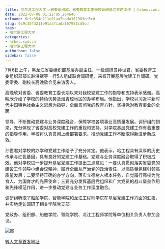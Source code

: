 ```yaml
---
title: 哈尔滨工程大学->省委组织部、省委教育工委来校调研基层党建工作 | hrbeu.com.cn
date: 2022-07-08 01:22:05.264646
urlname: 6c9c354d211e91aa7cada167983cd5cd
slug: 6c9c354d211e91aa7cada167983cd5cd
tags: 
- 哈尔滨工程大学
categories:
- hrbeu.com.cn
- 哈尔滨工程大学
authorbox: false
sidebar: false
---
```

7月6日上午，黑龙江省委组织部基层办副主任、一级调研员孙世君，省委教育工委组织部部长赵洪斌等一行5人组成联合调研组，来校开展基层党建工作调研。党委常委、副校长高晚欣会见来访客人。

高晚欣对省委、省委教育工委长期以来对我校党建工作的指导和支持表示感谢。高晚欣介绍了学校的特色优势及烟青琼地区的办学布局。他指出，学校以习近平新时代中国特色社会主义思想为指导，全面贯彻党的教育方针，坚持党对教育事业的全面
<!--more-->
领导，不断推动党建与业务深度融合，保障学校各项事业高质量发展。调研组的到来，充分体现了省委对高校党建工作的重视和支持，对学院基层党建工作有着重要的指导作用，学校将认真贯彻上级部署要求，推动党建工作不断取得新进步新成效。

孙世君对学校的办学和党建工作给予了充分肯定。他表示，哈工程具有深厚的历史传承与红色基因，具有良好的党建工作基础，党建与业务深度融合取得了积极成效。他对学校进一步提升基层党建工作提出三点意见：一要认真贯彻落实省委党的建设工作领导小组会议精神，履行全面从严治党的政治责任，以高质量党建引领高质量发展；二要坚持正确的办学方向，落实立德树人根本任务，自觉履行高校为党育人、为国育才的光荣使命；三要充分发挥基层党组织和广大党员的战斗堡垒作用和先锋模范作用，进一步推动党建与业务工作深度融合。

调研组听取了船舶学院、智能学院和龙江工程师学院在基层党建工作方面的汇报，并实地走访调研了相关学院党支部。

党政办、组织部、船舶学院、智能学院、龙江工程师学院等单位相关负责人参加会议。

![图](http://gongxue.cn/__local/7/CA/20/8D5223B6DF4146FD1FCFD959043_1189CE8F_1511D.jpg)

[转入文章首发地址](http://gongxue.cn/info/1141/72314.htm)